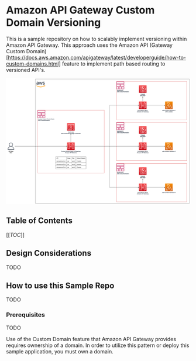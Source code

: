# Amazon API Gateway Custom Domain Versioning

This is a sample repository on how to scalably implement versioning within Amazon API Gateway. This approach uses the Amazon API (Gateway Custom Domain)[https://docs.aws.amazon.com/apigateway/latest/developerguide/how-to-custom-domains.html] feature to implement path based routing to versioned API's. 

![Architecture Diagram](./images/api-gateway-custom-domain-versioning.png)

## Table of Contents

[[_TOC_]]

## Design Considerations

TODO

## How to use this Sample Repo

TODO

### Prerequisites

TODO

Use of the Custom Domain feature that Amazon API Gateway provides requires ownership of a domain. In order to utilize this pattern or deploy this sample application, you must own a domain.